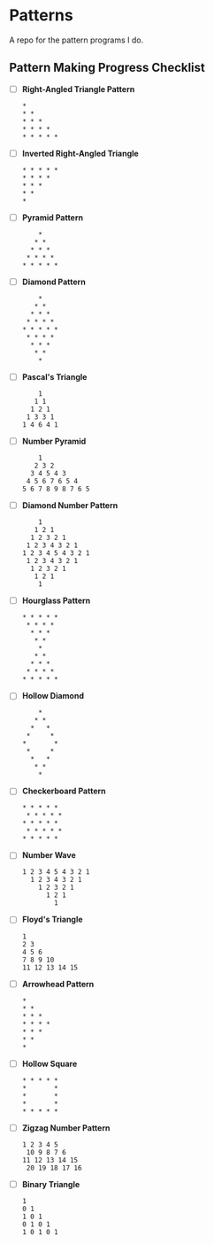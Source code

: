 # Patterns
A repo for the pattern programs I do.

## Pattern Making Progress Checklist

- [ ] **Right-Angled Triangle Pattern**
  ```
  *
  * *
  * * *
  * * * *
  * * * * *
  ```

- [ ] **Inverted Right-Angled Triangle**
  ```
  * * * * *
  * * * *
  * * *
  * *
  *
  ```

- [ ] **Pyramid Pattern**
  ```
      *
     * *
    * * *
   * * * *
  * * * * *
  ```

- [ ] **Diamond Pattern**
  ```
      *
     * *
    * * *
   * * * *
  * * * * *
   * * * *
    * * *
     * *
      *
  ```

- [ ] **Pascal's Triangle**
  ```
      1
     1 1
    1 2 1
   1 3 3 1
  1 4 6 4 1
  ```

- [ ] **Number Pyramid**
  ```
      1
     2 3 2
    3 4 5 4 3
   4 5 6 7 6 5 4
  5 6 7 8 9 8 7 6 5
  ```

- [ ] **Diamond Number Pattern**
  ```
      1
     1 2 1
    1 2 3 2 1
   1 2 3 4 3 2 1
  1 2 3 4 5 4 3 2 1
   1 2 3 4 3 2 1
    1 2 3 2 1
     1 2 1
      1
  ```

- [ ] **Hourglass Pattern**
  ```
  * * * * *
   * * * *
    * * *
     * *
      *
     * *
    * * *
   * * * *
  * * * * *
  ```

- [ ] **Hollow Diamond**
  ```
      *
     * *
    *   *
   *     *
  *       *
   *     *
    *   *
     * *
      *
  ```

- [ ] **Checkerboard Pattern**
  ```
  * * * * *
   * * * * *
  * * * * *
   * * * * *
  * * * * *
  ```

- [ ] **Number Wave**
  ```
  1 2 3 4 5 4 3 2 1
    1 2 3 4 3 2 1
      1 2 3 2 1
        1 2 1
          1
  ```

- [ ] **Floyd's Triangle**
  ```
  1
  2 3
  4 5 6
  7 8 9 10
  11 12 13 14 15
  ```

- [ ] **Arrowhead Pattern**
  ```
  *
  * *
  * * *
  * * * *
  * * *
  * *
  *
  ```

- [ ] **Hollow Square**
  ```
  * * * * *
  *       *
  *       *
  *       *
  * * * * *
  ```

- [ ] **Zigzag Number Pattern**
  ```
  1 2 3 4 5
   10 9 8 7 6
  11 12 13 14 15
   20 19 18 17 16
  ```

- [ ] **Binary Triangle**
  ```
  1
  0 1
  1 0 1
  0 1 0 1
  1 0 1 0 1
  ```